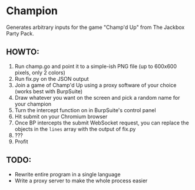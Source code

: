 # Champion
Generates arbitrary inputs for the game "Champ'd Up" from The Jackbox Party Pack.

## HOWTO:
1. Run champ.go and point it to a simple-ish PNG file (up to 600x600 pixels, only 2 colors)
2. Run fix.py on the JSON output
3. Join a game of Champ'd Up using a proxy software of your choice (works best with BurpSuite)
4. Draw whatever you want on the screen and pick a random name for your champion
5. Turn the intercept function on in BurpSuite's control panel
6. Hit submit on your Chromium browser
7. Once BP intercepts the submit WebSocket request, you can replace the objects in the `lines` array with the output of fix.py
8. ???
9. Profit

## TODO:
* Rewrite entire program in a single language
* Write a proxy server to make the whole process easier

